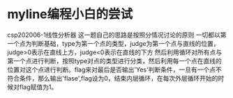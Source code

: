 # myline编程小白的尝试
csp202006-1线性分析器
这一题自己的思路是按照分情况讨论的原则
一切都以第一个点为判断基础，type为第一个点的类型，judge为第一个点与直线的位置，judge>0表示在直线上方，judge<0表示在直线的下方
然后利用循环对所有点与第一个点进行判断，按照type对点的类型进行分类，然后利用每一个点在直线的位置对这个点进行判断。flag来对最后是否输出'Yes'判断条件，一旦有一个点不符合条件，那么输出'flase',flag设为0，结束内层循环，在每次外层循环开始的时候对flag赋值为1。



